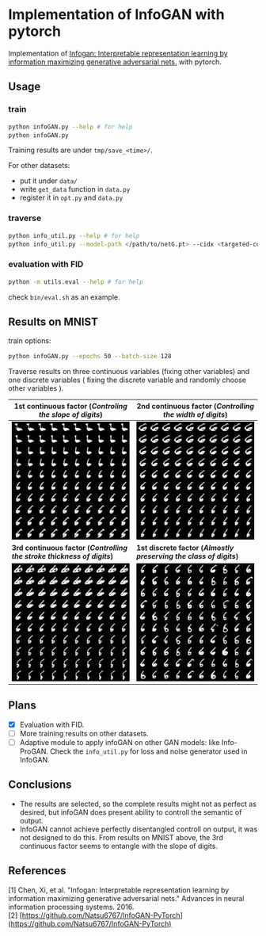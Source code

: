 # Implementation of InfoGAN with pytorch

Implementation of [Infogan: Interpretable representation learning by information maximizing generative adversarial nets.](http://papers.nips.cc/paper/6399-infogan-interpretable-representation) with pytorch.

## Usage

### train

```sh
python infoGAN.py --help # for help
python infoGAN.py
```

Training results are under `tmp/save_<time>/`.

For other datasets:

+ put it under `data/`  
+ write `get_data` function in `data.py`
+ register it in `opt.py` and `data.py`

### traverse

```sh
python info_util.py --help # for help
python info_util.py --model-path </path/to/netG.pt> --cidx <targeted-continuous-idx> --didx <targeted-discrete-idx>
```

### evaluation with FID

```sh
python -m utils.eval --help # for help
```

check `bin/eval.sh` as an example.

## Results on MNIST

train options:

```sh
python infoGAN.py --epochs 50 --batch-size 128
```

Traverse results on three continuous variables (fixing other variables) and
one discrete variables ( fixing the discrete variable and randomly choose other variables ).

| 1st continuous factor (*Controling the slope of digits*) | 2nd continuous factor (*Controlling the width of digits*) |
| -- | -- |
|![traverse c0](res/traversal_c0.png) | ![traverse c1](res/traversal_c1.png) |
| **3rd continuous factor (*Controlling the stroke thickness of digits*)** | **1st discrete factor (*Almostly preserving the class of digits*)**  |
| ![traverse c2](res/traversal_c2.png) | ![fix d0](res/fix_d0.png) |

## Plans

+ [x] Evaluation with FID.
+ [ ] More training results on other datasets.
+ [ ] Adaptive module to apply infoGAN on other GAN models: like Info-ProGAN. Check the `info_util.py` for loss and noise generator used in InfoGAN.

## Conclusions

+ The results are selected, so the complete results might not as perfect as desired, but infoGAN does present ability to controll the semantic of output.
+ InfoGAN cannot achieve perfectly disentangled controll on output, it was not designed to do this. From results on MNIST above, the 3rd continuous factor seems to entangle with the slope of digits.

## References

[1] Chen, Xi, et al. "Infogan: Interpretable representation learning by information maximizing generative adversarial nets." Advances in neural information processing systems. 2016.  
[2] [https://github.com/Natsu6767/InfoGAN-PyTorch](https://github.com/Natsu6767/InfoGAN-PyTorch)